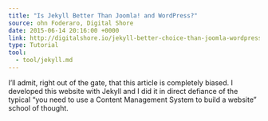 ```yaml
---
title: "Is Jekyll Better Than Joomla! and WordPress?"
source: ohn Foderaro, Digital Shore
date: 2015-06-14 20:16:00 +0000
link: http://digitalshore.io/jekyll-better-choice-than-joomla-wordpress/
type: Tutorial
tool:
  - tool/jekyll.md
---
```

I’ll admit, right out of the gate, that this article is completely biased. I developed this website with Jekyll and I did it in direct defiance of the typical “you need to use a Content Management System to build a website” school of thought.





